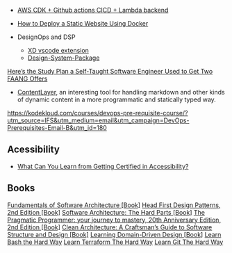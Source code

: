 
- [AWS CDK + Github actions CICD + Lambda backend](https://aws.plainenglish.io/aws-cdk-github-actions-cicd-lambda-backend-bbf369dc1638)
- [How to Deploy a Static Website Using Docker](https://aws.plainenglish.io/using-docker-to-deploy-a-static-website-8459b89c03bc)

- DesignOps and DSP
	- [XD vscode extension](https://www.adobe.com/products/xd/learn/design-systems/cloud-libraries/vscode-extension.html)
	- [Design-System-Package](https://github.com/AdobeXD/design-system-package-dsp)

[Here’s the Study Plan a Self-Taught Software Engineer Used to Get Two FAANG Offers](https://12ft.io/proxy?ref=&q=http://medium.com/codex/heres-the-study-plan-a-self-taught-software-engineer-used-to-get-two-faang-offers-2e1b7c757e45_)

- [ContentLayer](https://www.contentlayer.dev/blog/beta), an interesting tool for handling markdown and other kinds of dynamic content in a more programmatic and statically typed way.

https://kodekloud.com/courses/devops-pre-requisite-course/?utm_source=IFS&utm_medium=email&utm_campaign=DevOps-Prerequisites-Email-B&utm_id=180


## Acessibility
- [What Can You Learn from Getting Certified in Accessibility?](https://dev.to/futurice/what-can-you-learn-from-getting-certified-in-accessibility-the-cpacc-edition-25m5)

## Books
[Fundamentals of Software Architecture [Book]](https://www.oreilly.com/library/view/fundamentals-of-software/9781492043447/)
[Head First Design Patterns, 2nd Edition [Book]](https://www.oreilly.com/library/view/head-first-design/9781492077992/)
[Software Architecture: The Hard Parts [Book]](https://www.oreilly.com/library/view/software-architecture-the/9781492086888/)
[The Pragmatic Programmer: your journey to mastery, 20th Anniversary Edition, 2nd Edition [Book]](https://www.oreilly.com/library/view/the-pragmatic-programmer/9780135956977/)
[Clean Architecture: A Craftsman’s Guide to Software Structure and Design [Book]](https://www.oreilly.com/library/view/clean-architecture-a/9780134494272/)
[Learning Domain-Driven Design [Book]](https://www.oreilly.com/library/view/learning-domain-driven-design/9781098100124/)
[Learn Bash the Hard Way](https://leanpub.com/learnbashthehardway?p=4369_)
[Learn Terraform The Hard Way](https://leanpub.com/learnterraformthehardway)
[Learn Git The Hard Way](https://leanpub.com/learngitthehardway?p=4369)